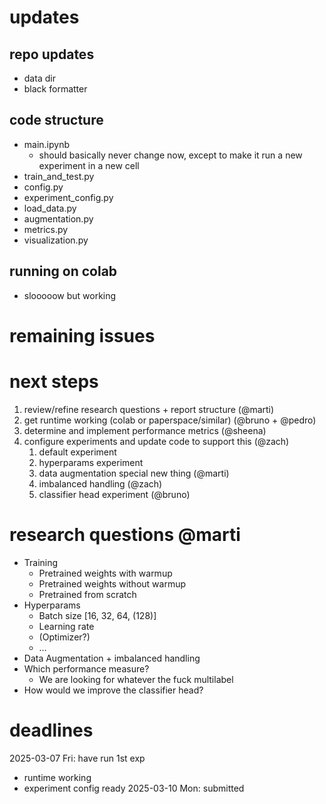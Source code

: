# updates
## **repo updates**
- data dir
- black formatter
## **code structure**
- main.ipynb
	- should basically never change now, except to make it run a new experiment in a new cell
- train_and_test.py
- config.py
- experiment_config.py
- load_data.py
- augmentation.py
- metrics.py
- visualization.py
## **running on colab**
- slooooow but working
# remaining issues
# next steps
1. review/refine research questions + report structure (@marti)
2. get runtime working (colab or paperspace/similar) (@bruno + @pedro)
3. determine and implement performance metrics (@sheena)
4. configure experiments and update code to support this (@zach)
	1. default experiment
	2. hyperparams experiment
	3. data augmentation special new thing (@marti)
	4. imbalanced handling (@zach)
	5. classifier head experiment (@bruno)
# research questions @marti
- Training
    - Pretrained weights with warmup
    - Pretrained weights without warmup
    - Pretrained from scratch
- Hyperparams
    - Batch size [16, 32, 64, (128)]
    - Learning rate
    - (Optimizer?)
    - …
- Data Augmentation + imbalanced handling
- Which performance measure?
    - We are looking for whatever the fuck multilabel
- How would we improve the classifier head?
# deadlines
2025-03-07 Fri: have run 1st exp
- runtime working
- experiment config ready
2025-03-10 Mon: submitted